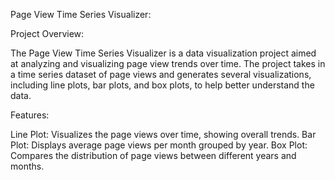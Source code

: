 Page View Time Series Visualizer:

Project Overview:

The Page View Time Series Visualizer is a data visualization project aimed at analyzing and visualizing page view trends over time. The project takes in a time series dataset of page views and generates several visualizations, including line plots, bar plots, and box plots, to help better understand the data.

Features:

Line Plot: Visualizes the page views over time, showing overall trends.
Bar Plot: Displays average page views per month grouped by year.
Box Plot: Compares the distribution of page views between different years and months.
